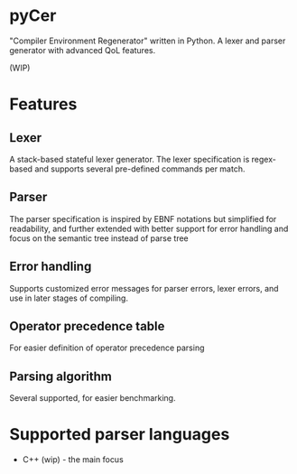# pyCer
"Compiler Environment Regenerator" written in Python. A lexer and parser generator with advanced QoL features.

(WIP)

# Features

## Lexer
A stack-based stateful lexer generator. The lexer specification is regex-based and supports several pre-defined commands per match.

## Parser
The parser specification is inspired by EBNF notations but simplified for readability, and further extended with better support for error handling and focus on the semantic tree instead of parse tree

## Error handling
Supports customized error messages for parser errors, lexer errors, and use in later stages of compiling.

## Operator precedence table
For easier definition of operator precedence parsing

## Parsing algorithm
Several supported, for easier benchmarking.

# Supported parser languages
- C++ (wip) - the main focus
